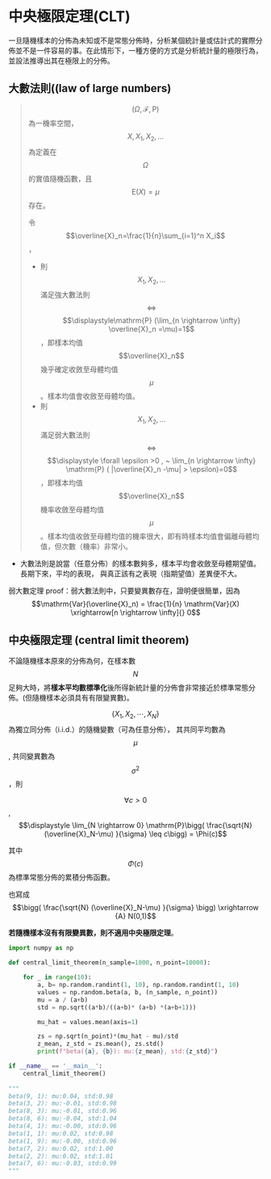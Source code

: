 # 中央極限定理(CLT)

一旦隨機樣本的分佈為未知或不是常態分佈時，分析某個統計量或估計式的實際分佈並不是一件容易的事。在此情形下，一種方便的方式是分析統計量的極限行為，並設法推導出其在極限上的分佈。

## 大數法則((law of large numbers)

> $$(\Omega, \mathcal{F}, \mathrm{P})$$為一機率空間，$$X, X_1, X_2, \ldots$$為定義在$$\Omega$$的實值隨機函數，且$$\mathrm{E}(X)=\mu$$存在。
>
> 令$$\overline{X}_n=\frac{1}{n}\sum_{i=1}^n X_i$$，
>
> * &#x20;則$$X_1,X_2, \ldots$$滿足強大數法則 $$\Leftrightarrow$$$$\displaystyle\mathrm{P} (\lim_{n \rightarrow \infty} \overline{X}_n =\mu)=1$$，即樣本均值$$\overline{X}_n$$幾乎確定收斂至母體均值$$\mu$$。樣本均值會收斂至母體均值。
> * &#x20;則$$X_1,X_2, \ldots$$滿足弱大數法則 $$\Leftrightarrow$$$$\displaystyle \forall \epsilon >0 , ~ \lim_{n \rightarrow \infty} \mathrm{P} ( |\overline{X}_n -\mu| > \epsilon)=0$$，即樣本均值$$\overline{X}_n$$機率收斂至母體均值$$\mu$$。樣本均值收斂至母體均值的機率很大，即有時樣本均值會偏離母體均值，但次數（機率）非常小。

* 大數法則是說當（任意分佈）的樣本數夠多，樣本平均會收斂至母體期望值。長期下來，平均的表現， 與真正該有之表現（指期望值）差異便不大。

弱大數定理 proof：弱大數法則中，只要變異數存在，證明便很簡單，因為$$\mathrm{Var}(\overline{X}_n) = \frac{1}{n} \mathrm{Var}(X)  \xrightarrow[n \rightarrow \infty]{} 0$$

## 中央極限定理 (central limit theorem)&#x20;

不論隨機樣本原來的分佈為何，在樣本數$$N$$足夠大時，將**樣本平均數標準化**後所得新統計量的分佈會非常接近於標準常態分佈。(但隨機樣本必須具有有限變異數)。

$$\{X_1,X_2,⋯,X_N \}$$為獨立同分佈（i.i.d.）的隨機變數（可為任意分佈）， 其共同平均數為$$\mu$$,  共同變異數為$$\sigma^2$$，則

$$\forall c > 0$$, $$\displaystyle \lim_{N \rightarrow 0} \mathrm{P}\bigg( \frac{\sqrt{N} (\overline{X}_N-\mu) }{\sigma} \leq c\bigg) = \Phi(c)$$

其中$$\Phi(c)$$為標準常態分佈的累積分佈函數。

也寫成 $$\bigg( \frac{\sqrt{N} (\overline{X}_N-\mu) }{\sigma} \bigg) \xrightarrow {A} N(0,1)$$

**若隨機樣本沒有有限變異數，則不適用中央極限定理**。&#x20;



```python
import numpy as np

def central_limit_theorem(n_sample=1000, n_point=10000):

    for _ in range(10):
        a, b= np.random.randint(1, 10), np.random.randint(1, 10)
        values = np.random.beta(a, b, (n_sample, n_point))
        mu = a / (a+b)
        std = np.sqrt((a*b)/((a+b)* (a+b) *(a+b+1)))

        mu_hat = values.mean(axis=1)

        zs = np.sqrt(n_point)*(mu_hat - mu)/std
        z_mean, z_std = zs.mean(), zs.std()
        print(f"beta({a}, {b}): mu:{z_mean}, std:{z_std}")

if __name__ == '__main__':
    central_limit_theorem()
    
"""
beta(9, 1): mu:0.04, std:0.98
beta(3, 2): mu:-0.01, std:0.98
beta(8, 3): mu:-0.01, std:0.96
beta(8, 6): mu:-0.04, std:1.04
beta(4, 1): mu:-0.00, std:0.96
beta(1, 1): mu:0.02, std:0.98
beta(1, 9): mu:-0.00, std:0.96
beta(7, 2): mu:0.02, std:1.00
beta(2, 2): mu:0.02, std:1.01
beta(7, 6): mu:-0.03, std:0.99
"""
```

